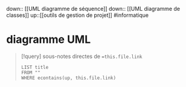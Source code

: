 down:: [[UML diagramme de séquence]]
down:: [[UML diagramme de classes]]
up::[[outils de gestion de projet]]
#informatique 
# diagramme UML

> [!query] sous-notes directes de `=this.file.link`
> ```dataview
> LIST title
> FROM ""
> WHERE econtains(up, this.file.link)
> ```


